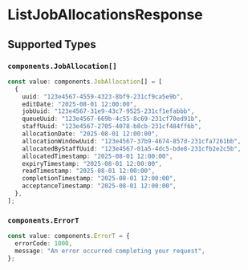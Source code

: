 # ListJobAllocationsResponse


## Supported Types

### `components.JobAllocation[]`

```typescript
const value: components.JobAllocation[] = [
  {
    uuid: "123e4567-4559-4323-8bf9-231cf9ca5e9b",
    editDate: "2025-08-01 12:00:00",
    jobUuid: "123e4567-31e9-43c7-9525-231cf1efabbb",
    queueUuid: "123e4567-669b-4c55-8c69-231cf70ed91b",
    staffUuid: "123e4567-2705-4078-b8cb-231cf484ff6b",
    allocationDate: "2025-08-01 12:00:00",
    allocationWindowUuid: "123e4567-37b9-4674-857d-231cfa7261bb",
    allocatedByStaffUuid: "123e4567-01a5-4dc5-bde8-231cfb2e2c5b",
    allocatedTimestamp: "2025-08-01 12:00:00",
    expiryTimestamp: "2025-08-01 12:00:00",
    readTimestamp: "2025-08-01 12:00:00",
    completionTimestamp: "2025-08-01 12:00:00",
    acceptanceTimestamp: "2025-08-01 12:00:00",
  },
];
```

### `components.ErrorT`

```typescript
const value: components.ErrorT = {
  errorCode: 1000,
  message: "An error occurred completing your request",
};
```

